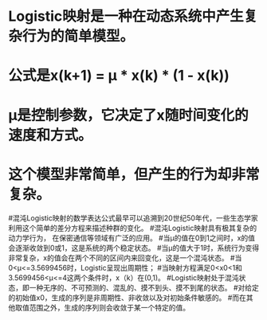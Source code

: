 # Logistic映射是一种在动态系统中产生复杂行为的简单模型。
# 公式是x(k+1) = μ * x(k) * (1 - x(k))
# μ是控制参数，它决定了x随时间变化的速度和方式。
# 这个模型非常简单，但产生的行为却非常复杂。
#混沌Logistic映射的数学表达公式最早可以追溯到20世纪50年代，一些生态学家利用这个简单的差分方程来描述种群的变化。
#混沌Logistic映射具有极其复杂的动力学行为， 在保密通信等领域有广泛的应用。
#当μ的值在0到1之间时，x的值会逐渐收敛到0或1，这是系统的两个稳定状态。
#当μ的值大于1时，系统行为变得非常复杂，x的值会在两个不同的区间内来回变化，这是一个混沌状态。
#当 0<μ<=3.5699456时，Logistic呈现出周期性；
#当映射方程满足0<x0<1和3.5699456<μ<=4这两个条件时，x（k）在(0,1)。
#Logistic映射处于混沌状态，即一种无序的、不可预测的、混乱的、摸不到头、摸不到尾的状态。
#对给定的初始值x0，生成的序列是非周期性、非收敛以及对初始条件敏感的。
#而在其他取值范围之外，生成的序列则会收敛于某一个特定的值。
